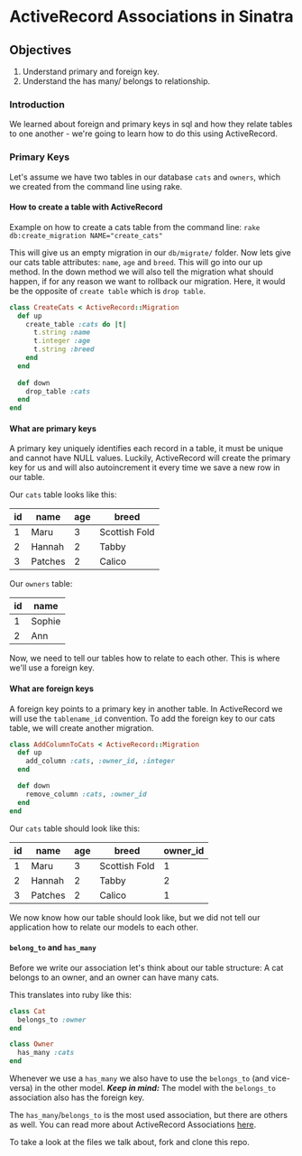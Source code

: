 # ActiveRecord Associations in Sinatra

## Objectives

1. Understand primary and foreign key.
2. Understand the has many/ belongs to relationship.


### Introduction 

We learned about foreign and primary keys in sql and how they relate tables to one another - we're going to learn how to do this using ActiveRecord.

### Primary Keys

Let's assume we have two tables in our database `cats` and `owners`, which we created from the command line using rake.

#### How to create a table with ActiveRecord

Example on how to create a cats table from the command line:
`rake db:create_migration NAME="create_cats"`

This will give us an empty migration in our `db/migrate/` folder. Now lets give our cats table attributes: `name`, `age` and `breed`. This will go into our up method. In the down method we will also tell the migration what should happen, if for any reason we want to rollback our migration. Here, it would be the opposite of `create table` which is `drop table`.

```ruby
class CreateCats < ActiveRecord::Migration
  def up
    create_table :cats do |t|
      t.string :name
      t.integer :age
      t.string :breed
    end
  end
  
  def down
    drop_table :cats
  end
end
```

#### What are primary keys
 
A primary key uniquely identifies each record in a table, it must be unique and cannot have NULL values. Luckily, ActiveRecord will create the primary key for us and will also autoincrement it every time we save a new row in our table.

Our `cats` table looks like this:

| id  | name    | age | breed         |
|-----|-----    |-----|------         |
| 1   | Maru    | 3   | Scottish Fold |
| 2   | Hannah  | 2   | Tabby         |
| 3   | Patches | 2   | Calico        |


Our `owners` table:

| id  | name      |
|-----|-----      |
| 1   | Sophie    |
| 2   | Ann       |

Now, we need to tell our tables how to relate to each other. This is where we'll use a foreign key.

#### What are foreign keys

A foreign key points to a primary key in another table. In ActiveRecord we will use the `tablename_id` convention. To add the foreign key to our cats table, we will create another migration.

```ruby
class AddColumnToCats < ActiveRecord::Migration
  def up
    add_column :cats, :owner_id, :integer
  end

  def down
    remove_column :cats, :owner_id
  end
end
```

Our `cats` table should look like this:

| id  | name    | age | breed         | owner_id |
|-----|-----    |-----|------         |-----     |
| 1   | Maru    | 3   | Scottish Fold | 1        |
| 2   | Hannah  | 2   | Tabby         | 2        |
| 3   | Patches | 2   | Calico        | 1        |


We now know how our table should look like, but we did not tell our application how to relate our models to each other.


#### `belong_to` and `has_many` 

Before we write our association let's think about our table structure: A cat belongs to an owner, and an owner can have many cats.

This translates into ruby like this:

```ruby
class Cat
  belongs_to :owner
end
```

```ruby
class Owner
  has_many :cats
end
```
Whenever we use a `has_many` we also have to use the `belongs_to` (and vice-versa) in the other model. ***Keep in mind:*** The model with the `belongs_to` association also has the foreign key.

The `has_many`/`belongs_to` is the most used association, but there are others as well. You can read more about ActiveRecord Associations [here](http://guides.rubyonrails.org/association_basics.html).

To take a look at the files we talk about, fork and clone this repo.
